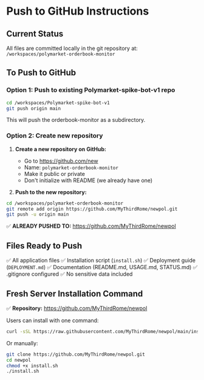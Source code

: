 # Push to GitHub Instructions

## Current Status

All files are committed locally in the git repository at:
`/workspaces/polymarket-orderbook-monitor`

## To Push to GitHub

### Option 1: Push to existing Polymarket-spike-bot-v1 repo

```bash
cd /workspaces/Polymarket-spike-bot-v1
git push origin main
```

This will push the orderbook-monitor as a subdirectory.

### Option 2: Create new repository

1. **Create a new repository on GitHub:**
   - Go to https://github.com/new
   - Name: `polymarket-orderbook-monitor`
   - Make it public or private
   - Don't initialize with README (we already have one)

2. **Push to the new repository:**
```bash
cd /workspaces/polymarket-orderbook-monitor
git remote add origin https://github.com/MyThirdRome/newpol.git
git push -u origin main
```

✅ **ALREADY PUSHED TO:** https://github.com/MyThirdRome/newpol

## Files Ready to Push

✅ All application files
✅ Installation script (`install.sh`)
✅ Deployment guide (`DEPLOYMENT.md`)
✅ Documentation (README.md, USAGE.md, STATUS.md)
✅ .gitignore configured
✅ No sensitive data included

## Fresh Server Installation Command

✅ **Repository:** https://github.com/MyThirdRome/newpol

Users can install with one command:
```bash
curl -sSL https://raw.githubusercontent.com/MyThirdRome/newpol/main/install.sh | bash
```

Or manually:
```bash
git clone https://github.com/MyThirdRome/newpol.git
cd newpol
chmod +x install.sh
./install.sh
```
